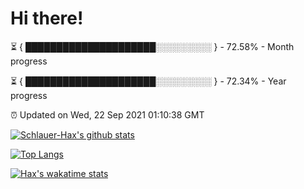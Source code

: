 # Hi there!

⏳ { █████████████████████░░░░░░░░░ } - 72.58% - Month progress

⏳ { █████████████████████░░░░░░░░░ } - 72.34% - Year progress

⏰ Updated on Wed, 22 Sep 2021 01:10:38 GMT


[![Schlauer-Hax's github stats](https://github-readme-stats.vercel.app/api?username=Schlauer-Hax&show_icons=true&theme=dark&count_private=true)](https://github.com/Schlauer-Hax)


[![Top Langs](https://github-readme-stats.vercel.app/api/top-langs/?username=Schlauer-Hax&layout=compact&theme=dark)](https://github.com/Schlauer-Hax?tab=repositories)


[![Hax's wakatime stats](https://github-readme-stats.vercel.app/api/wakatime?username=Hax&theme=dark)](https://wakatime.com/@Hax)

